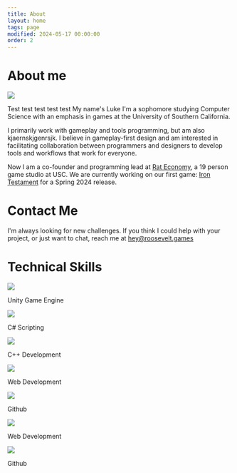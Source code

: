 ```yaml
---
title: About
layout: home
tags: page
modified: 2024-05-17 00:00:00
order: 2
---
```

<div class = "">
<h1 class="title mb-12">
About me
</h1>
<div class="md:flex gap-6">
    <div><img class="rounded-2xl border border-gray-400 border-2 mb-12" src = "/images/linkedinphoto.jpeg"></div>
    <div class = "textspace">
    <p class="">
    Test test test test test My name's <span class="highlight">Luke</span> I'm a sophomore studying <span class="highlight">Computer Science</span> with an emphasis in games at the <span class="highlight">University of Southern California</span>.
    </p>
    <p class="">
    I primarily work with gameplay and tools programming, but am also kjaernskjgenrsjk. I believe in gameplay-first design and am interested in facilitating collaboration between programmers and designers to develop tools and workflows that work for everyone.
    </p>
    <p class="">
    Now I am a co-founder and programming lead at <a href = "https://rat-economy.com/" class = "highlight underline hover:text-red-800">Rat Economy</a>, a 19 person game studio at USC. We are currently working on our first game: <a href = "/projects/iron-testament" class = "highlight underline">Iron Testament</a> for a Spring 2024 release.
    </p>
    </div>
</div>

<div class = "">
    <h1 class = "title"> Contact Me </h1>
    <p class = "text-lg"> I'm always looking for new challenges. If you think I could help with your project, or just want to chat, reach me at <a href = "mailto:hey@roosevelt.games" class = "highlight underline hover:text-red-800"> hey@roosevelt.games </a></p>
</div>

<div class = "mt-12 bg-slate-50 rounded-2xl border border-gray-400 border-2 md:pb-8 ">
    <h1 class = "title text-center"> Technical Skills </h1>
    <div class = "flex grid grid-cols-2 md:grid-cols-3 gap-8 justify-evenly mb-8 md:mb-0">
        <div class = ""><img class="h-24 mx-auto" src = "/images/unity-icon.png"> <p class="text-sm text-center mt-2"> Unity Game Engine </p> </div>
        <div class = ""><img class="h-24 mx-auto" src = "/images/c-sharp-icon.png"> <p class="text-sm text-center mt-2"> C# Scripting</p> </div>
        <div class = ""><img class="h-24 mx-auto" src = "/images/c++-icon.png"> <p class="text-sm text-center mt-2"> C++ Development</p> </div>
        <div class = "block md:hidden"><img class="h-24 mx-auto" src = "/images/11ty-icon.svg"> <p class="text-sm text-center mt-2"> Web Development</p> </div>
        <div class = "block md:hidden"><img class="h-24 mx-auto" src = "/images/github-icon.svg"> <p class="text-sm text-center mt-2"> Github</p> </div>
    </div>
    <div class = "hidden mt-8 flex md:grid grid-flow-col justify-evenly">
        <div><img class="h-24 mx-auto" src = "/images/11ty-icon.svg"> <p class="text-sm text-center mt-2"> Web Development</p> </div>
        <div><img class="h-24 mx-auto" src = "/images/github-icon.svg"> <p class="text-sm text-center mt-2"> Github</p> </div>
    </div>
</div>
</div>
</div>
